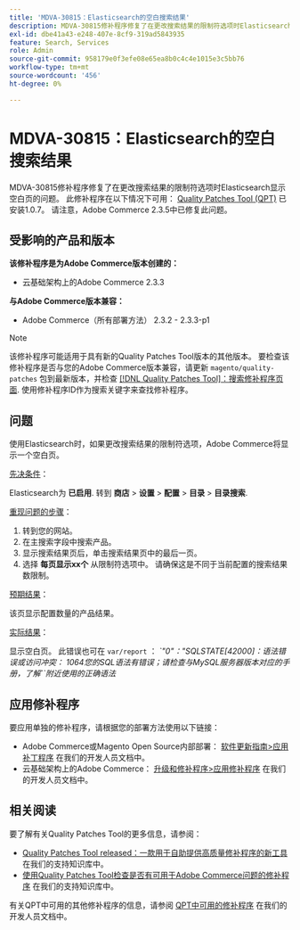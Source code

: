 ```yaml
---
title: 'MDVA-30815：Elasticsearch的空白搜索结果'
description: MDVA-30815修补程序修复了在更改搜索结果的限制符选项时Elasticsearch显示空白页的问题。 安装[Quality Patches Tool (QPT)](/help/announcements/adobe-commerce-announcements/magento-quality-patches-released-new-tool-to-self-serve-quality-patches.md) 1.0.7后，即可使用此修补程序。 请注意，Adobe Commerce 2.3.5中已修复此问题。
exl-id: dbe41a43-e248-407e-8cf9-319ad5843935
feature: Search, Services
role: Admin
source-git-commit: 958179e0f3efe08e65ea8b0c4c4e1015e3c5bb76
workflow-type: tm+mt
source-wordcount: '456'
ht-degree: 0%

---
```


# MDVA-30815：Elasticsearch的空白搜索结果

MDVA-30815修补程序修复了在更改搜索结果的限制符选项时Elasticsearch显示空白页的问题。 此修补程序在以下情况下可用： [Quality Patches Tool (QPT)](/help/announcements/adobe-commerce-announcements/magento-quality-patches-released-new-tool-to-self-serve-quality-patches.md) 已安装1.0.7。 请注意，Adobe Commerce 2.3.5中已修复此问题。

## 受影响的产品和版本

**该修补程序是为Adobe Commerce版本创建的：**

* 云基础架构上的Adobe Commerce 2.3.3

**与Adobe Commerce版本兼容：**

* Adobe Commerce（所有部署方法） 2.3.2 - 2.3.3-p1

>[!NOTE]
>
>该修补程序可能适用于具有新的Quality Patches Tool版本的其他版本。 要检查该修补程序是否与您的Adobe Commerce版本兼容，请更新 `magento/quality-patches` 包到最新版本，并检查 [[!DNL Quality Patches Tool]：搜索修补程序页面](https://devdocs.magento.com/quality-patches/tool.html#patch-grid). 使用修补程序ID作为搜索关键字来查找修补程序。

## 问题

使用Elasticsearch时，如果更改搜索结果的限制符选项，Adobe Commerce将显示一个空白页。

<u>先决条件</u>：

Elasticsearch为 **已启用**. 转到 **商店** > **设置** > **配置** > **目录** > **目录搜索**.

<u>重现问题的步骤</u>：

1. 转到您的网站。
1. 在主搜索字段中搜索产品。
1. 显示搜索结果页后，单击搜索结果页中的最后一页。
1. 选择 **每页显示xx个** 从限制符选项中。 请确保这是不同于当前配置的搜索结果数限制。

<u>预期结果</u>：

该页显示配置数量的产品结果。

<u>实际结果</u>：

显示空白页。 此错误也可在 `var/report` ： *\`"0"：&quot;SQLSTATE\[42000\]：语法错误或访问冲突： 1064您的SQL语法有错误；请检查与MySQL服务器版本对应的手册，了解``附近使用的正确语法*

## 应用修补程序

要应用单独的修补程序，请根据您的部署方法使用以下链接：

* Adobe Commerce或Magento Open Source内部部署： [软件更新指南>应用补丁程序](https://devdocs.magento.com/guides/v2.4/comp-mgr/patching/mqp.html) 在我们的开发人员文档中。
* 云基础架构上的Adobe Commerce： [升级和修补程序>应用修补程序](https://devdocs.magento.com/cloud/project/project-patch.html) 在我们的开发人员文档中。

## 相关阅读

要了解有关Quality Patches Tool的更多信息，请参阅：

* [Quality Patches Tool released：一款用于自助提供高质量修补程序的新工具](/help/announcements/adobe-commerce-announcements/magento-quality-patches-released-new-tool-to-self-serve-quality-patches.md) 在我们的支持知识库中。
* [使用Quality Patches Tool检查是否有可用于Adobe Commerce问题的修补程序](/help/support-tools/patches-available-in-qpt-tool/check-patch-for-magento-issue-with-magento-quality-patches.md) 在我们的支持知识库中。

有关QPT中可用的其他修补程序的信息，请参阅 [QPT中可用的修补程序](https://devdocs.magento.com/quality-patches/tool.html#patch-grid) 在我们的开发人员文档中。
